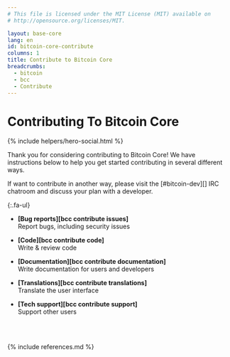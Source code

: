 ```yaml
---
# This file is licensed under the MIT License (MIT) available on
# http://opensource.org/licenses/MIT.

layout: base-core
lang: en
id: bitcoin-core-contribute
columns: 1
title: Contribute to Bitcoin Core
breadcrumbs:
  - bitcoin
  - bcc
  - Contribute
---
```


<div class="hero">
<div class="container hero-container" markdown="block">

# Contributing To Bitcoin Core
{% include helpers/hero-social.html %}
</div>
</div>

<div class="bitcore-content">
<div class="container" markdown="block">

Thank you for considering contributing to Bitcoin Core!  We have
instructions below to help you get started contributing in several different
ways.

If want to contribute in another way, please visit the [#bitcoin-dev][]
IRC chatroom and discuss your plan with a developer.

<div markdown="block" class="two-column-list">

{:.fa-ul}
- <span class="fa fa-li fa-bug fa-2x"></span> **[Bug reports][bcc contribute issues]**<br>Report bugs, including security issues

- <span class="fa fa-li fa-code fa-2x"></span> **[Code][bcc contribute code]**<br>Write & review code

- <span class="fa fa-li fa-book fa-2x"></span> **[Documentation][bcc contribute documentation]**<br>Write documentation for users and developers

- <span class="fa fa-li fa-language fa-2x"></span> **[Translations][bcc contribute translations]**<br>Translate the user interface

- <span class="fa fa-li fa-question fa-2x"></span> **[Tech support][bcc contribute support]**<br>Support other users

</div>
<br class="clear"><br class="big">

{% include references.md %}

</div>
</div>